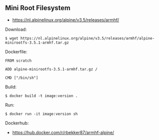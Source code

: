 ## Mini Root Filesystem 
- https://nl.alpinelinux.org/alpine/v3.5/releases/armhf/

Download:

```
$ wget https://nl.alpinelinux.org/alpine/v3.5/releases/armhf/alpine-minirootfs-3.5.1-armhf.tar.gz
```

Dockerfile:

```
FROM scratch

ADD alpine-minirootfs-3.5.1-armhf.tar.gz /

CMD ["/bin/sh"]
```

Build:

```
$ docker build -t image:version .
```

Run:

```
$ docker run -it image:version sh
```

Dockerhub:
- https://hub.docker.com/r/rbekker87/armhf-alpine/
